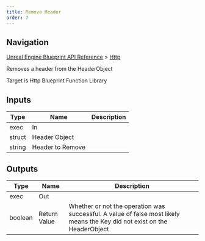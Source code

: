 ```yaml
---
title: Remove Header
order: 7
---
```

## Navigation

[Unreal Engine Blueprint API Reference](https://dev.epicgames.com/documentation/en-us/unreal-engine/BlueprintAPI) > [Http](https://dev.epicgames.com/documentation/en-us/unreal-engine/BlueprintAPI/Http)

Removes a header from the HeaderObject

Target is Http Blueprint Function Library

## Inputs

| Type | Name | Description |
| --- | --- | --- |
| exec | In |  |
| struct | Header Object |  |
| string | Header to Remove |  |

## Outputs

| Type | Name | Description |
| --- | --- | --- |
| exec | Out |  |
| boolean | Return Value | Whether or not the operation was successful. A value of false most likely means the Key did not exist on the HeaderObject |

